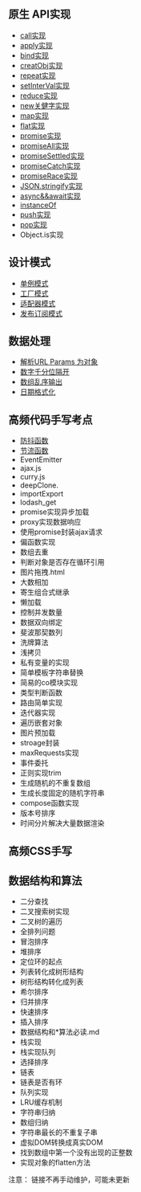 ## 原生 API实现
* [call实现](https://github.com/xiaoape/code-practice/blob/main/%E5%8E%9F%E7%94%9FAPI%E5%AE%9E%E7%8E%B0/call.js)
* [apply实现](https://github.com/xiaoape/code-practice/blob/main/%E5%8E%9F%E7%94%9FAPI%E5%AE%9E%E7%8E%B0/apply.js)
* [bind实现](https://github.com/xiaoape/code-practice/blob/main/%E5%8E%9F%E7%94%9FAPI%E5%AE%9E%E7%8E%B0/bind.js)
* [creatObj实现](https://github.com/xiaoape/code-practice/blob/main/%E5%8E%9F%E7%94%9FAPI%E5%AE%9E%E7%8E%B0/createObj.js)
* [repeat实现](https://github.com/xiaoape/code-practice/blob/main/%E5%8E%9F%E7%94%9FAPI%E5%AE%9E%E7%8E%B0/%E5%AD%97%E7%AC%A6%E4%B8%B2%E7%9A%84repeat.js)
* [setInterVal实现](https://github.com/xiaoape/code-practice/blob/main/setTimeout%E5%AE%9E%E7%8E%B0setInterval.js)
* [reduce实现](https://github.com/xiaoape/code-practice/blob/main/reduce.js)
* [new关健字实现](https://github.com/xiaoape/code-practice/blob/main/new.js)
* [map实现](https://github.com/xiaoape/code-practice/blob/main/map.js)
* [flat实现](https://github.com/xiaoape/code-practice/blob/main/flat.js)
* [promise实现](https://github.com/xiaoape/code-practice/blob/main/promise.js)
* [promiseAll实现](https://github.com/xiaoape/code-practice/blob/main/promiseAll.js)
* [promiseSettled实现](https://github.com/xiaoape/code-practice/blob/main/promiseAllSettled.js)
* [promiseCatch实现](https://github.com/xiaoape/code-practice/blob/main/promiseCatch.js)
* [promiseRace实现](https://github.com/xiaoape/code-practice/blob/main/promiseRace.js)
* [JSON.stringify实现](https://github.com/xiaoape/code-practice/blob/main/JsonStrinigfy.js)
* [async&&await实现]()
* [instanceOf]()
* [push实现]()
* [pop实现]()
* Object.is实现

## 设计模式
* [单例模式](https://github.com/xiaoape/code-practice/blob/main/%E5%8D%95%E4%BE%8B%E6%A8%A1%E5%BC%8F.js)
* [工厂模式](https://github.com/xiaoape/code-practice/blob/main/%E5%B7%A5%E5%8E%82%E6%A8%A1%E5%BC%8F.js)
* [适配器模式](https://github.com/xiaoape/code-practice/blob/main/%E9%80%82%E9%85%8D%E5%99%A8%E6%A8%A1%E5%BC%8F.js)
* [发布订阅模式]()

## 数据处理
* [解析URL Params 为对象]()
* [数字千分位隔开]()
* [数组乱序输出]()
* [日期格式化]()
## 高频代码手写考点
* [防抖函数](https://github.com/xiaoape/code-practice/blob/main/debounce.js)
* [节流函数](https://github.com/xiaoape/code-practice/blob/main/throttle.js)
* EventEmitter
* ajax.js
* curry.js
* deepClone.
* importExport
* lodash_get
* promise实现异步加载
* proxy实现数据响应
* 使用promise封装ajax请求
* 偏函数实现
* 数组去重
* 判断对象是否存在循环引用
* 图片拖拽.html
* 大数相加
* 寄生组合式继承
* 懒加载
* 控制并发数量
* 数据双向绑定
* 斐波那契数列
* 洗牌算法
* 浅拷贝
* 私有变量的实现
* 简单模板字符串替换
* 简易的co模块实现
* 类型判断函数
* 路由简单实现
* 迭代器实现
* 遍历嵌套对象
* 图片预加载
* stroage封装
* maxRequests实现
* 事件委托
* 正则实现trim
* 生成随机的不重复数组
* 生成长度固定的随机字符串
* compose函数实现
* 版本号排序
* 时间分片解决大量数据渲染

## 高频CSS手写

## 数据结构和算法
* 二分查找
* 二叉搜索树实现
* 二叉树的遍历
* 全排列问题
* 冒泡排序
* 堆排序
* 定位环的起点
* 列表转化成树形结构
* 树形结构转化成列表
* 希尔排序
* 归并排序
* 快速排序
* 插入排序
* 数据结构和*算法必读.md
* 栈实现
* 栈实现队列
* 选择排序
* 链表
* 链表是否有环
* 队列实现
* LRU缓存机制
* 字符串归纳
* 数组归纳
* 字符串最长的不重复子串
* 虚拟DOM转换成真实DOM
* 找到数组中第一个没有出现的正整数
* 实现对象的flatten方法


注意： 链接不再手动维护，可能未更新
